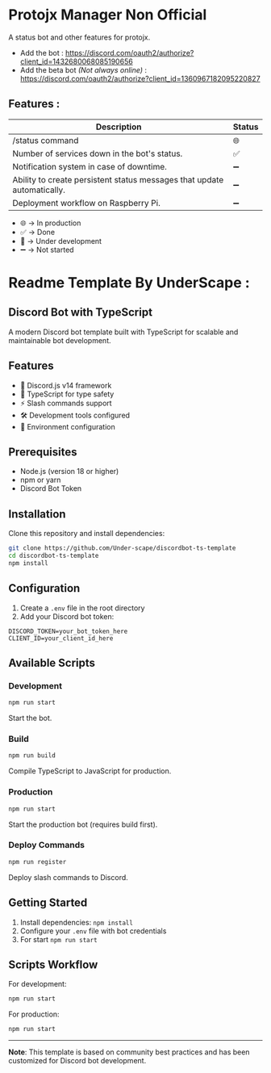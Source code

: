 # Protojx Manager Non Official
A status bot and other features for protojx.

- Add the bot : https://discord.com/oauth2/authorize?client_id=1432680068085190656
- Add the beta bot *(Not always online)* : https://discord.com/oauth2/authorize?client_id=1360967182095220827

## Features :

| Description | Status |
|-------------|--------|
| /status command | 🌐 |
| Number of services down in the bot's status. | ✅ |
| Notification system in case of downtime. | ➖ |
| Ability to create persistent status messages that update automatically. | ➖ |
| Deployment workflow on Raspberry Pi. | ➖ |

- 🌐 -> In production
- ✅ -> Done
- 🚧 -> Under development
- ➖ -> Not started


# Readme Template By UnderScape :
## Discord Bot with TypeScript
A modern Discord bot template built with TypeScript for scalable and maintainable bot development.

## Features
- 🤖 Discord.js v14 framework
- 📘 TypeScript for type safety
- ⚡ Slash commands support
- 🛠️ Development tools configured
- 🔧 Environment configuration

## Prerequisites
- Node.js (version 18 or higher)
- npm or yarn
- Discord Bot Token

## Installation
Clone this repository and install dependencies:
```bash
git clone https://github.com/Under-scape/discordbot-ts-template
cd discordbot-ts-template
npm install
```

## Configuration
1. Create a `.env` file in the root directory
2. Add your Discord bot token:
```env
DISCORD_TOKEN=your_bot_token_here
CLIENT_ID=your_client_id_here
```

## Available Scripts
### Development
```bash
npm run start
```
Start the bot.

### Build
```bash
npm run build
```
Compile TypeScript to JavaScript for production.

### Production
```bash
npm run start
```
Start the production bot (requires build first).

### Deploy Commands
```bash
npm run register
```
Deploy slash commands to Discord.

## Getting Started
1. Install dependencies: `npm install`
2. Configure your `.env` file with bot credentials
3. For start `npm run start`

## Scripts Workflow
For development:
```bash
npm run start
```
For production:
```bash
npm run start
```

---
**Note**: This template is based on community best practices and has been customized for Discord bot development.